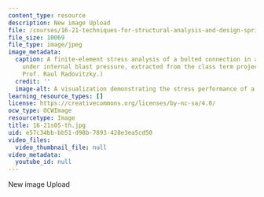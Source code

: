 ```yaml
---
content_type: resource
description: New image Upload
file: /courses/16-21-techniques-for-structural-analysis-and-design-spring-2005/e57c34bbbb51d98b7893428e3ea5cd50_16-21s05-th.jpg
file_size: 10069
file_type: image/jpeg
image_metadata:
  caption: A finite-element stress analysis of a bolted connection in a luggage container
    under internal blast pressure, extracted from the class term project. (Image by
    Prof. Raul Radovitzky.)
  credit: ''
  image-alt: A visualization demonstrating the stress performance of a luggage container.
learning_resource_types: []
license: https://creativecommons.org/licenses/by-nc-sa/4.0/
ocw_type: OCWImage
resourcetype: Image
title: 16-21s05-th.jpg
uid: e57c34bb-bb51-d98b-7893-428e3ea5cd50
video_files:
  video_thumbnail_file: null
video_metadata:
  youtube_id: null
---
```

New image Upload